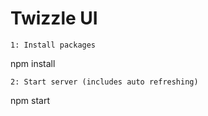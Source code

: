 # Twizzle UI

```
1: Install packages
```
npm install
```
2: Start server (includes auto refreshing)
```
npm start

